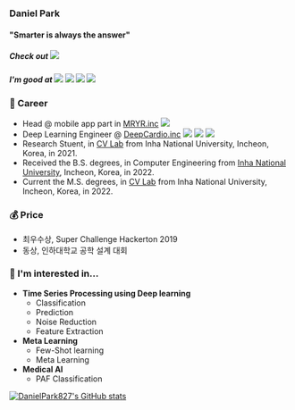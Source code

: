 
### **Daniel Park** 
#### "Smarter is always the answer"

##### Check out <a href="https://box-world.tistory.com/" target="_blank"><img src="https://img.shields.io/badge/My Blog-FF5722?style=flat-square&logo=Blogger&logoColor=white"/></a>

##### I'm good at <a href="" target="_blank"><img src="https://img.shields.io/badge/Python-3776AB?style=flat-square&logo=Python&logoColor=white"/></a> <a href="" target="_blank"><img src="https://img.shields.io/badge/TensorFlow-FF6F00?style=flat-square&logo=TensorFlow&logoColor=white"/></a> <a href="" target="_blank"><img src="https://img.shields.io/badge/PyTorch-EE4C2C?style=flat-square&logo=PyTorch&logoColor=white"/></a> <a href="https://box-world.tistory.com/" target="_blank"><img src="https://img.shields.io/badge/Flutter-02569B?style=flat-square&logo=Flutter&logoColor=white"/></a>

### 🔭 Career

+ Head @ mobile app part in [MRYR.inc](http://nbnbapp.com/) <a href="https://box-world.tistory.com/" target="_blank"><img src="https://img.shields.io/badge/Flutter-02569B?style=flat-square&logo=Flutter&logoColor=white"/></a>
+ Deep Learning Engineer @ [DeepCardio.inc](https://www.deepcardio.net/) <a href="" target="_blank"><img src="https://img.shields.io/badge/Python-3776AB?style=flat-square&logo=Python&logoColor=white"/></a> <a href="" target="_blank"><img src="https://img.shields.io/badge/TensorFlow-FF6F00?style=flat-square&logo=TensorFlow&logoColor=white"/></a> <a href="" target="_blank"><img src="https://img.shields.io/badge/PyTorch-EE4C2C?style=flat-square&logo=PyTorch&logoColor=white"/></a>
+ Research Stuent, in [CV Lab](http://imageinfo.inha.ac.kr/) from Inha National University, Incheon, Korea, in 2021.
+ Received the B.S. degrees, in Computer Engineering from [Inha National University](https://www.inha.ac.kr/kr/index.do), Incheon, Korea, in 2022.
+ Current the M.S. degrees, in [CV Lab](http://imageinfo.inha.ac.kr/) from Inha National University, Incheon, Korea, in 2022.

### 💰 Price

+ 최우수상, Super Challenge Hackerton 2019
+ 동상, 인하대학교 공학 설계 대회

### 🌱 I'm interested in...

+ **Time Series Processing using Deep learning**
  - Classification
  - Prediction
  - Noise Reduction
  - Feature Extraction
+ **Meta Learning**
  - Few-Shot learning
  - Meta Learning
+ **Medical AI**
  - PAF Classification

  
[![DanielPark827's GitHub stats](https://github-readme-stats.vercel.app/api?username=DanielPark827)](https://github.com/anuraghazra/github-readme-stats)




<!--
**DanielPark827/DanielPark827** is a ✨ _special_ ✨ repository because its `README.md` (this file) appears on your GitHub profile.

Here are some ideas to get you started:

- 🔭 I’m currently working on ...
- 🌱 I’m currently learning ...
- 👯 I’m looking to collaborate on ...
- 🤔 I’m looking for help with ...
- 💬 Ask me about ...
- 📫 How to reach me: ...
- 😄 Pronouns: ...
- ⚡ Fun fact: ...
-->
